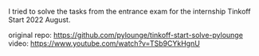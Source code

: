 I tried to solve the tasks from the entrance exam for the internship Tinkoff Start 2022 August.

original repo: https://github.com/pylounge/tinkoff-start-solve-pylounge
video: https://www.youtube.com/watch?v=TSb9CYkHgnU
